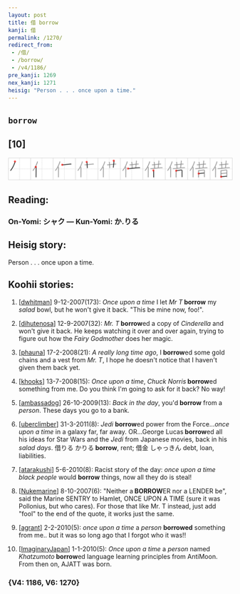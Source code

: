 ```yaml
---
layout: post
title: 借 borrow
kanji: 借
permalink: /1270/
redirect_from:
 - /借/
 - /borrow/
 - /v4/1186/
pre_kanji: 1269
nex_kanji: 1271
heisig: "Person . . . once upon a time."
---
```


## `borrow`

## [10]

<div class="stroke"><img src="../images/E5809F.png" /></div>

## Reading:

### On-Yomi: シャク &mdash; Kun-Yomi: か.りる

## Heisig story:

Person . . . once upon a time.

## Koohii stories:

1) [<a href="http://kanji.koohii.com/profile/dwhitman">dwhitman</a>] 9-12-2007(173): <em>Once upon a time</em> I let <em>Mr T</em><strong> borrow</strong> my <em>salad</em> bowl, but he won&#039;t give it back. &quot;This be mine now, foo!&quot;.

2) [<a href="http://kanji.koohii.com/profile/dihutenosa">dihutenosa</a>] 12-9-2007(32): <em>Mr. T</em><strong> borrow</strong>ed a copy of <em>Cinderella</em> and won&#039;t give it back. He keeps watching it over and over again, trying to figure out how the <em>Fairy Godmother</em> does her magic.

3) [<a href="http://kanji.koohii.com/profile/phauna">phauna</a>] 17-2-2008(21): <em>A really long time ago</em>, I<strong> borrow</strong>ed some gold chains and a vest from <em>Mr. T</em>, I hope he doesn&#039;t notice that I haven&#039;t given them back yet.

4) [<a href="http://kanji.koohii.com/profile/khooks">khooks</a>] 13-7-2008(15): <em>Once upon a time</em>, <em>Chuck Norris</em><strong> borrow</strong>ed something from me. Do you think I&#039;m going to ask for it back? No way!

5) [<a href="http://kanji.koohii.com/profile/ambassadog">ambassadog</a>] 26-10-2009(13): <em>Back in the day</em>, you&#039;d<strong> borrow</strong> from a <em>person</em>. These days you go to a bank.

6) [<a href="http://kanji.koohii.com/profile/uberclimber">uberclimber</a>] 31-3-2011(8): <em>Jedi</em> <strong>borrow</strong>ed power from the Force...<em>once upon a time</em> in a galaxy far, far away. OR...George Lucas<strong> borrow</strong>ed all his ideas for Star Wars and the <em>Jedi</em> from Japanese movies, back in his <em>salad days</em>. 借りる かりる<strong> borrow</strong>, rent; 借金 しゃっきん debt, loan, liabilities.

7) [<a href="http://kanji.koohii.com/profile/atarakushi">atarakushi</a>] 5-6-2010(8): Racist story of the day: <em>once upon a time black people</em> would <strong>borrow</strong> things, now all they do is steal!

8) [<a href="http://kanji.koohii.com/profile/Nukemarine">Nukemarine</a>] 8-10-2007(6): &quot;Neither a<strong> BORROW</strong>ER nor a LENDER be&quot;, said the Marine SENTRY to Hamlet, ONCE UPON A TIME (sure it was Pollonius, but who cares). For those that like Mr. T instead, just add &quot;fool&quot; to the end of the quote, it works just the same.

9) [<a href="http://kanji.koohii.com/profile/agrant">agrant</a>] 2-2-2010(5): <em>once upon a time</em> a <em>person</em> <strong>borrowed</strong> something from me.. but it was so long ago that I forgot who it was!!

10) [<a href="http://kanji.koohii.com/profile/ImaginaryJapan">ImaginaryJapan</a>] 1-1-2010(5): <em>Once upon a time</em> a <em>person</em> named <em>Khatzumoto</em><strong> borrow</strong>ed language learning principles from AntiMoon. From then on, AJATT was born.

### {V4: 1186, V6: 1270}
